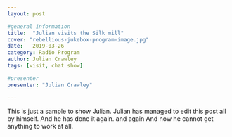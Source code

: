 ```yaml
---
layout: post

#general information
title:  "Julian visits the Silk mill"
cover: "rebellious-jukebox-program-image.jpg"
date:   2019-03-26
category: Radio Program
author: Julian Crawley
tags: [visit, chat show]

#presenter
presenter: "Julian Crawley"

---
```


This is just a sample to show Julian.
Julian has managed to edit this post all by himself.
And he has done it again.  and again
And now he cannot get anything to work at all.
